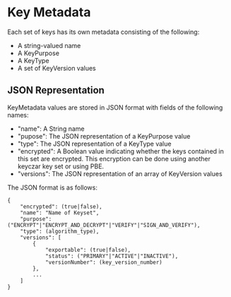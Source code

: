 # Key Metadata #

Each set of keys has its own metadata consisting of the following:

  * A string-valued name
  * A KeyPurpose
  * A KeyType
  * A set of KeyVersion values

## JSON Representation ##

KeyMetadata values are stored in JSON format with fields of the following names:
  * "name": A String name
  * "pupose": The JSON representation of a KeyPurpose value
  * "type": The JSON representation of a KeyType value
  * "encrypted": A Boolean value indicating whether the keys contained in this set are encrypted. This encryption can be done using another keyczar key set or using PBE.
  * "versions": The JSON representation of an array of KeyVersion values

The JSON format is as follows:
```
{
    "encrypted": (true|false), 
    "name": "Name of Keyset", 
    "purpose": ("ENCRYPT"|"ENCRYPT_AND_DECRYPT"|"VERIFY"|"SIGN_AND_VERIFY"), 
    "type": (algorithm_type), 
    "versions": [
        {
            "exportable": (true|false), 
            "status": ("PRIMARY"|"ACTIVE"|"INACTIVE"), 
            "versionNumber": (key_version_number)
        }, 
        ...
    ]
}
```
